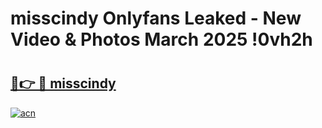 # misscindy Onlyfans Leaked - New Video & Photos March 2025 !0vh2h

# <h2><a href="https://zhlwda.iuczelnia.edu.pl?title=misscindy&ref=0vh2h">🔗👉 🔴 misscindy</a></h2>

[![acn](https://github.com/user-attachments/assets/0f9c940e-d8b0-45ae-aac7-cd30a18b3e1c)](https://zhlwda.iuczelnia.edu.pl?title=misscindy&ref=0vh2h)

